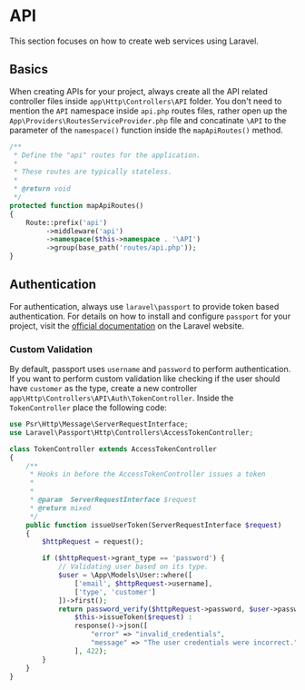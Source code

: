 # API
This section focuses on how to create web services using Laravel.

## Basics
When creating APIs for your project, always create all the API related controller files inside `app\Http\Controllers\API` folder. You don't need to mention the `API` namespace inside `api.php` routes files, rather open up the `App\Providers\RoutesServiceProvider.php` file and concatinate `\API` to the parameter of the `namespace()` function inside the `mapApiRoutes()` method.
```php
/**
 * Define the "api" routes for the application.
 *
 * These routes are typically stateless.
 *
 * @return void
 */
protected function mapApiRoutes()
{
    Route::prefix('api')
         ->middleware('api')
         ->namespace($this->namespace . '\API')
         ->group(base_path('routes/api.php'));
}
```
## Authentication
For authentication, always use `laravel\passport` to provide token based authentication. For details on how to install and configure `passport` for your project, visit the [official documentation](https://laravel.com/docs/5.6/passport#installation) on the Laravel website.
### Custom Validation
By default, passport uses `username` and `password` to perform authentication. If you want to perform custom validation like checking if the user should have `customer` as the type, create a new controller `app\Http\Controllers\API\Auth\TokenController`. Inside the `TokenController` place the following code:
```php
use Psr\Http\Message\ServerRequestInterface;
use Laravel\Passport\Http\Controllers\AccessTokenController;

class TokenController extends AccessTokenController
{
    /**
     * Hooks in before the AccessTokenController issues a token
     *
     *
     * @param  ServerRequestInterface $request
     * @return mixed
     */
    public function issueUserToken(ServerRequestInterface $request)
    {
        $httpRequest = request();

        if ($httpRequest->grant_type == 'password') {
            // Validating user based on its type.
            $user = \App\Models\User::where([
                ['email', $httpRequest->username],
                ['type', 'customer']
            ])->first();
            return password_verify($httpRequest->password, $user->password) ?
                $this->issueToken($request) : 
                response()->json([
                    "error" => "invalid_credentials",
                    "message" => "The user credentials were incorrect."
                ], 422);
        }
    }
}
```